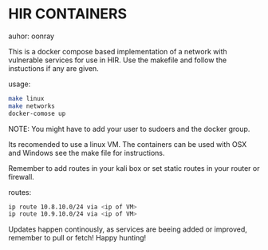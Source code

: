 HIR CONTAINERS
===============
auhor: oonray

This is a docker compose based implementation of a network with vulnerable services for use in HIR.
Use the makefile and follow the instuctions if any are given.

usage:
```bash
make linux
make networks
docker-comose up
```

NOTE: You might have to add your user to sudoers and the docker group.

Its recomended to use a linux VM.
The containers can be used with OSX and Windows see the make file for instructions.

Remember to add routes in your kali box or set static routes in your router or firewall.

routes:
```bash
ip route 10.8.10.0/24 via <ip of VM> 
ip route 10.9.10.0/24 via <ip of VM> 
```

Updates happen continously, as services are beeing added or improved, remember to pull or fetch!
Happy hunting!
